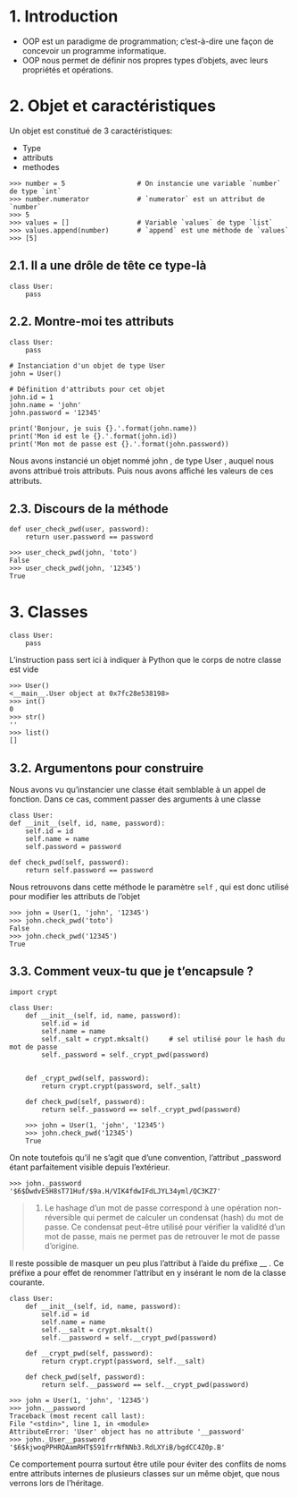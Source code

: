 # 1. Introduction
+ OOP est un paradigme de programmation; c’est-à-dire une façon de concevoir un programme informatique.
+ OOP nous permet de définir nos propres types d’objets, avec leurs propriétés et opérations.

# 2. Objet et caractéristiques
Un objet est constitué de 3 caractéristiques:
+ Type
+ attributs
+ methodes

```
>>> number = 5                  # On instancie une variable `number` de type `int`
>>> number.numerator            # `numerator` est un attribut de `number`
>>> 5
>>> values = []                 # Variable `values` de type `list`
>>> values.append(number)       # `append` est une méthode de `values`
>>> [5]
```

## 2.1. Il a une drôle de tête ce type-là

```
class User:
    pass
```

## 2.2. Montre-moi tes attributs
```
class User:
    pass

# Instanciation d'un objet de type User
john = User()

# Définition d'attributs pour cet objet
john.id = 1
john.name = 'john'
john.password = '12345'

print('Bonjour, je suis {}.'.format(john.name))
print('Mon id est le {}.'.format(john.id))
print('Mon mot de passe est {}.'.format(john.password))
```

Nous avons instancié un objet nommé john , de type User , auquel nous avons attribué trois
attributs. Puis nous avons aﬃché les valeurs de ces attributs.


## 2.3. Discours de la méthode
```
def user_check_pwd(user, password):
    return user.password == password

>>> user_check_pwd(john, 'toto')
False
>>> user_check_pwd(john, '12345')
True
```

# 3. Classes
```
class User:
    pass
```

L’instruction pass sert ici à indiquer à Python que le corps de notre classe est vide

```
>>> User()
<__main__.User object at 0x7fc28e538198>
>>> int()
0
>>> str()
''
>>> list()
[]
```

## 3.2. Argumentons pour construire
Nous avons vu qu’instancier une classe était semblable à un appel de fonction. Dans ce cas,
comment passer des arguments à une classe

```
class User:
def __init__(self, id, name, password):
    self.id = id
    self.name = name
    self.password = password

def check_pwd(self, password):
    return self.password == password
```

Nous retrouvons dans cette méthode le paramètre `self` , qui est donc utilisé pour modifier les
attributs de l’objet

```
>>> john = User(1, 'john', '12345')
>>> john.check_pwd('toto')
False
>>> john.check_pwd('12345')
True
```

## 3.3. Comment veux-tu que je t’encapsule ?

```
import crypt

class User:
    def __init__(self, id, name, password):
        self.id = id
        self.name = name
        self._salt = crypt.mksalt()     # sel utilisé pour le hash du mot de passe
        self._password = self._crypt_pwd(password)


    def _crypt_pwd(self, password):
        return crypt.crypt(password, self._salt)

    def check_pwd(self, password):
        return self._password == self._crypt_pwd(password)

    >>> john = User(1, 'john', '12345')
    >>> john.check_pwd('12345')
    True
```

On note toutefois qu’il ne s’agit que d’une convention, l’attribut _password étant parfaitement
visible depuis l’extérieur.

```
>>> john._password
'$6$DwdvE5H8sT71Huf/$9a.H/VIK4fdwIFdLJYL34yml/QC3KZ7'
```

> 1. Le hashage d’un mot de passe correspond à une opération non-réversible qui permet de calculer un
> condensat (hash) du mot de passe. Ce condensat peut-être utilisé pour vérifier la validité d’un mot de passe,
> mais ne permet pas de retrouver le mot de passe d’origine.

Il reste possible de masquer un peu plus l’attribut à l’aide du préfixe __ . Ce préfixe a pour effet
de renommer l’attribut en y insérant le nom de la classe courante.

```
class User:
    def __init__(self, id, name, password):
        self.id = id
        self.name = name
        self.__salt = crypt.mksalt()
        self.__password = self.__crypt_pwd(password)

    def __crypt_pwd(self, password):
        return crypt.crypt(password, self.__salt)

    def check_pwd(self, password):
        return self.__password == self.__crypt_pwd(password)
```

```
>>> john = User(1, 'john', '12345')
>>> john.__password
Traceback (most recent call last):
File "<stdin>", line 1, in <module>
AttributeError: 'User' object has no attribute '__password'
>>> john._User__password
'$6$kjwoqPPHRQAamRHT$591frrNfNNb3.RdLXYiB/bgdCC4Z0p.B'
```

Ce comportement pourra surtout être utile pour éviter des conflits de noms entre attributs
internes de plusieurs classes sur un même objet, que nous verrons lors de l’héritage.
